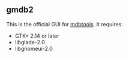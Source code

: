 gmdb2
--

This is the official GUI for [mdbtools](https://github.com/mdbtools/mdbtools). It requires:

* GTK+ 2.14 or later
* libglade-2.0
* libgnomeui-2.0
